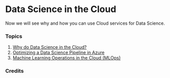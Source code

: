 # Data Science in the Cloud

Now we will see why and how you can use Cloud services for Data Science.

### Topics

1. [Why do Data Science in the Cloud?](17-tbd/README.md)
2. [Optimizing a Data Science Pipeline in Azure](18-tbd/README.md)
3. [Machine Learning Operations in the Cloud (MLOps)](19-tbd/README.md)

### Credits
